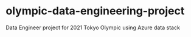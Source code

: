 # olympic-data-engineering-project
Data Engineer project for 2021 Tokyo Olympic using Azure data stack
